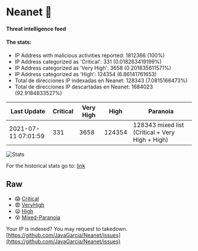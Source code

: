# Neanet :hocho:
#### Threat intelligence feed
#### The stats:

- IP Address with malicious activities reported: 1812366 (100%)
- IP Address categorized as 'Critical':  331 (0.018263419199%)
- IP Address categorized as 'Very High':  3658 (0.201835611571%)
- IP Address categorized as 'High':  124354 (6.86141761653)
- Total de direcciones IP indexadas en Neanet:  128343 (7.0815166473%)
- Total de direcciones IP descartadas en Neanet:  1684023 (92.9184833527%)

| Last Update | Critical | Very High | High | Paranoia |
| --- | --- | --- | --- | --- |
| 2021-07-11 07:01:59 | 331 | 3658 | 124354 | 128343 mixed list (Critical + Very High + High)|

![Stats](https://docs.google.com/spreadsheets/d/e/2PACX-1vSnaNMIXVabIpDJjufMlzH7poXnshF3mgd8Is1g9ytUEzVsP5my4Trn8f-xkoLLQ38xpL3HtmUexLo6/pubchart?oid=501124687&format=image)

For the historical stats go to: [link](/stats.csv)
## Raw
- :scream: [Critical](https://raw.githubusercontent.com/JavaGarcia/Neanet/master/blacklists/neanet_critical.txt)
- :fearful: [VeryHigh](https://raw.githubusercontent.com/JavaGarcia/Neanet/master/blacklists/neanet_veryHigh.txtt)
- :frowning: [High](https://raw.githubusercontent.com/JavaGarcia/Neanet/master/blacklists/neanet_high.txt)
- :dizzy_face: [Mixed-Paranoia](https://raw.githubusercontent.com/JavaGarcia/Neanet/master/blacklists/neanet_all.txt)


Your IP is indexed? You may request to takedown. [https://github.com/JavaGarcia/Neanet/issues](https://github.com/JavaGarcia/Neanet/issues)






















































































































































































































































































































































































































































































































































































































































































































































































































































































































































































































































































































































































































































































































































































































































































































































































































































































































































































































































































































































































































































































































































































































































































































































































































































































































































































































































































































































































































































































































































































































































































































































































































































































































































































































































































































































































































































































































































































































































































































































































































































































































































































































































































































































































































































































































































































































































































































































































































































































































































































































































































































































































































































































































































































































































































































































































































































































































































































































































































































































































































































































































































































































































































































































































































































































































































































































































































































































































































































































































































































































































































































































































































































































































































































































































































































































































































































































































